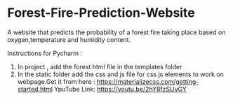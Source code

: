 # Forest-Fire-Prediction-Website
A website that predicts the probability of a forest fire taking place based on oxygen,temperature and humidity content.

Instructions for Pycharm :
1) In project , add the forest html file in the templates folder
2) In the static folder add the css and js file for css js elements to work on webpage.Get it from here : https://materializecss.com/getting-started.html
YpuTube Link: https://youtu.be/2hY8fzSUvGY
